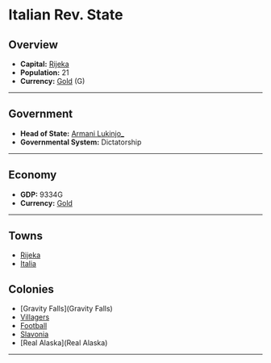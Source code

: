# Italian Rev. State

## Overview

- **Capital:** [Rijeka](Rijeka)
- **Population:** 21
- **Currency:** [Gold](Gold) (G)

---

## Government

- **Head of State:** [Armani Lukinjo_](Lukinjo_)
- **Governmental System:** Dictatorship

---

## Economy

- **GDP:** <!-- GDP -->9334G<!-- GDP -->
- **Currency:** [Gold](Gold)

---

## Towns

- [Rijeka](Rijeka)
- [Italia](Italia)

## Colonies

- [Gravity Falls](Gravity Falls)
- [Villagers](Villagers)
- [Football](Football)
- [Slavonia](Slavonia)
- [Real Alaska](Real Alaska)

---